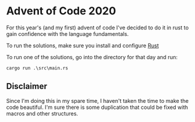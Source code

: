 # Advent of Code 2020

For this year's (and my first) advent of code I've decided to do it in rust to gain confidence with the language fundamentals.

To run the solutions, make sure you install and configure [Rust](https://rust-lang.com)

To run one of the solutions, go into the directory for that day and run:

`cargo run .\src\main.rs`

## Disclaimer

Since I'm doing this in my spare time, I haven't taken the time to make the code beautiful. I'm sure there is some duplication
that could be fixed with macros and other structures.
